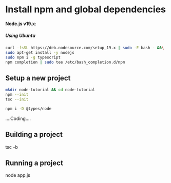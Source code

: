 
# Install npm and global dependencies

**Node.js v19.x**:

##### Using Ubuntu
```sh
curl -fsSL https://deb.nodesource.com/setup_19.x | sudo -E bash - &&\
sudo apt-get install -y nodejs
sudo npm i -g typescript
npm completion | sudo tee /etc/bash_completion.d/npm

```

## Setup a new project

```sh
mkdir node-tutorial && cd node-tutorial
npm --init
tsc --init

npm i -D @types/node
```

....Coding....

## Building a project
tsc -b

## Running a project

node app.js